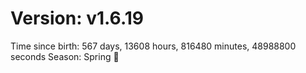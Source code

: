 # Version: v1.6.19
Time since birth: 567 days, 13608 hours, 816480 minutes, 48988800 seconds
Season: Spring 🌸
